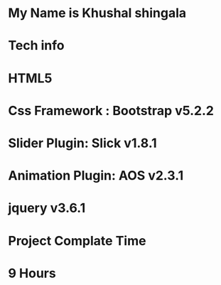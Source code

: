 # My Name is Khushal shingala

# Tech info #
# HTML5
# Css Framework : Bootstrap  v5.2.2
# Slider Plugin: Slick v1.8.1
# Animation Plugin: AOS v2.3.1
# jquery v3.6.1


# Project Complate Time #
# 9 Hours
